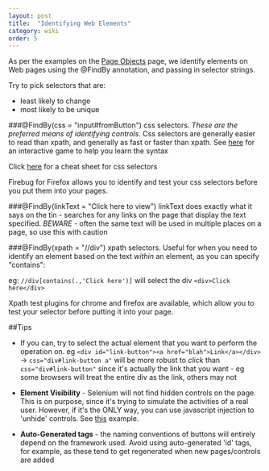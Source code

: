 ```yaml
---
layout: post
title:  "Identifying Web Elements"
category: wiki
order: 5
---
```

As per the examples on the [Page Objects](https://github.com/Frameworkium/frameworkium/wiki/Page-Objects) page, we identify elements on Web pages using the @FindBy annotation, and passing in selector strings.

Try to pick selectors that are:
* least likely to change
* most likely to be unique

###@FindBy(css = "input#fromButton")
css selectors. _These are the preferred means of identifying controls_. Css selectors are generally easier to read than xpath, and generally as fast or faster than xpath. See [here](http://flukeout.github.io) for an interactive game to help you learn the syntax

Click [here](http://www.cheetyr.com/css-selectors) for a cheat sheet for css selectors

Firebug for Firefox allows you to identify and test your css selectors before you put them into your pages.

###@FindBy(linkText = "Click here to view")
linkText does exactly what it says on the tin - searches for any links on the page that display the text specified. _BEWARE_ - often the same text will be used in multiple places on a page, so use this with caution

###@FindBy(xpath = "//div")
xpath selectors. Useful for when you need to identify an element based on the text _within_ an element, as you can specify "contains":

eg: `//div[contains(.,'Click here')]` will select the div `<div>Click here</div>`

Xpath test plugins for chrome and firefox are available, which allow you to test your selector before putting it into your page.

##Tips
* If you can, try to select the actual element that you want to perform the operation on. eg `<div id="link-button"><a href="blah">Link</a></div>` -> `css="div#link-button a"` will be more robust to _click_ than `css="div#link-button"` since it's actually the link that you want - eg some browsers will treat the entire div as the link, others may not

* **Element Visibility** -  Selenium will not find hidden controls on the page. This is on purpose, since it's trying to simulate the activities of a real user. However, if it's the ONLY way, you can use javascript injection to 'unhide' controls. See [this]() example.

* **Auto-Generated tags** - the naming conventions of buttons will entirely depend on the framework used. Avoid using auto-generated 'id' tags, for example, as these tend to get regenerated when new pages/controls are added